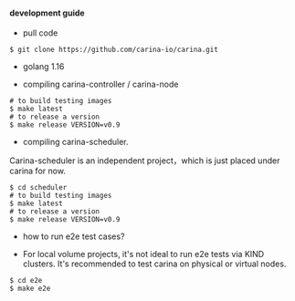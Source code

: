 #### development guide

* pull code

```shell
$ git clone https://github.com/carina-io/carina.git
```
- golang 1.16

* compiling carina-controller / carina-node

```shell
# to build testing images
$ make latest
# to release a version
$ make release VERSION=v0.9
```

* compiling carina-scheduler.

Carina-scheduler is an independent project，which is just placed under carina for now.

```shell
$ cd scheduler
# to build testing images
$ make latest
# to release a version
$ make release VERSION=v0.9 
```

* how to run e2e test cases?

- For local volume projects, it's not ideal to run e2e tests via KIND clusters. It's recommended to test carina on physical or virtual nodes. 

```shell
$ cd e2e
$ make e2e
```